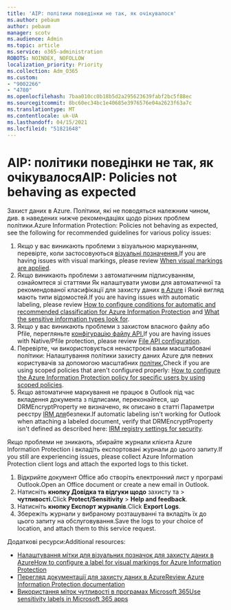 ```yaml
---
title: 'AIP: політики поведінки не так, як очікувалося'
ms.author: pebaum
author: pebaum
manager: scotv
ms.audience: Admin
ms.topic: article
ms.service: o365-administration
ROBOTS: NOINDEX, NOFOLLOW
localization_priority: Priority
ms.collection: Adm_O365
ms.custom:
- "9002266"
- "4780"
ms.openlocfilehash: 7baa010cc0b18b5d2a295623639fabf2bc5f88ec
ms.sourcegitcommit: 8bc60ec34bc1e40685e3976576e04a2623f63a7c
ms.translationtype: MT
ms.contentlocale: uk-UA
ms.lasthandoff: 04/15/2021
ms.locfileid: "51821648"
---
```

# <a name="aip-policies-not-behaving-as-expected"></a><span data-ttu-id="1b379-102">AIP: політики поведінки не так, як очікувалося</span><span class="sxs-lookup"><span data-stu-id="1b379-102">AIP: Policies not behaving as expected</span></span>

<span data-ttu-id="1b379-103">Захист даних в Azure. Політики, які не поводяться належним чином, див. в наведених нижче рекомендаціях щодо різних проблем політики.</span><span class="sxs-lookup"><span data-stu-id="1b379-103">Azure Information Protection: Policies not behaving as expected, see the following for recommended guidelines for various policy issues:</span></span>

1. <span data-ttu-id="1b379-104">Якщо у вас виникають проблеми з візуальною маркуванням, перевірте, коли застосовуються [візуальні позначення.](https://docs.microsoft.com/azure/information-protection/configure-policy-markings#when-visual-markings-are-applied)</span><span class="sxs-lookup"><span data-stu-id="1b379-104">If you are having issues with visual markings, please review [When visual markings are applied](https://docs.microsoft.com/azure/information-protection/configure-policy-markings#when-visual-markings-are-applied).</span></span>
2. <span data-ttu-id="1b379-105">Якщо виникають проблеми з автоматичним підписуванням, ознайомтеся зі статтями Як [](https://docs.microsoft.com/microsoft-365/compliance/sensitive-information-type-entity-definitions)налаштувати умови для автоматичної та рекомендованої класифікації для захисту даних [в Azure](https://docs.microsoft.com/azure/information-protection/configure-policy-classification) і Який вигляд мають типи відомостей.</span><span class="sxs-lookup"><span data-stu-id="1b379-105">If you are having issues with automatic labeling, please review [How to configure conditions for automatic and recommended classification for Azure Information Protection](https://docs.microsoft.com/azure/information-protection/configure-policy-classification) and [What the sensitive information types look for](https://docs.microsoft.com/microsoft-365/compliance/sensitive-information-type-entity-definitions).</span></span>
3. <span data-ttu-id="1b379-106">Якщо у вас виникають проблеми з захистом власного файлу або Pfile, перегляньте [конфігурацію файлу API.](https://docs.microsoft.com/azure/information-protection/develop/file-api-configuration)</span><span class="sxs-lookup"><span data-stu-id="1b379-106">If you are having issues with Native/Pfile protection, please review [File API configuration](https://docs.microsoft.com/azure/information-protection/develop/file-api-configuration).</span></span>
4. <span data-ttu-id="1b379-107">Перевірте, чи використовується ненастроєні вами масштабовані політики: Налаштування політики захисту даних Azure для певних користувачів за допомогою масштабних [політик.](https://docs.microsoft.com/azure/information-protection/configure-policy-scope)</span><span class="sxs-lookup"><span data-stu-id="1b379-107">Check if you are using scoped policies that aren't configured properly: [How to configure the Azure Information Protection policy for specific users by using scoped policies](https://docs.microsoft.com/azure/information-protection/configure-policy-scope).</span></span>
5. <span data-ttu-id="1b379-108">Якщо автоматичне маркування не працює в Outlook під час вкладення документа з підписами, переконайтеся, що DRMEncryptProperty не визначено, як описано в статті Параметри реєстру [IRM для](https://docs.microsoft.com/deployoffice/security/protect-sensitive-messages-and-documents-by-using-irm-in-office#office-2016-irm-registry-key-options)безпеки.</span><span class="sxs-lookup"><span data-stu-id="1b379-108">If automatic labeling isn't working for Outlook when attaching a labeled document, verify that DRMEncryptProperty isn't defined as described here: [IRM registry settings for security](https://docs.microsoft.com/deployoffice/security/protect-sensitive-messages-and-documents-by-using-irm-in-office#office-2016-irm-registry-key-options).</span></span>

<span data-ttu-id="1b379-109">Якщо проблеми не зникають, збирайте журнали клієнта Azure Information Protection і вкладіть експортовані журнали до цього запиту.</span><span class="sxs-lookup"><span data-stu-id="1b379-109">If you still are experiencing issues, please collect Azure Information Protection client logs and attach the exported logs to this ticket.</span></span>

1. <span data-ttu-id="1b379-110">Відкрийте документ Office або створіть електронний лист у програмі Outlook.</span><span class="sxs-lookup"><span data-stu-id="1b379-110">Open an Office document or create a new email in Outlook.</span></span>
2. <span data-ttu-id="1b379-111">Натисніть **кнопку Довідка та відгуки щодо** захисту та  >  **чутливості.**</span><span class="sxs-lookup"><span data-stu-id="1b379-111">Click **Protect/Sensitivity** > **Help and feedback**.</span></span>
3. <span data-ttu-id="1b379-112">Натисніть **кнопку Експорт журналів**.</span><span class="sxs-lookup"><span data-stu-id="1b379-112">Click **Export Logs**.</span></span>
4. <span data-ttu-id="1b379-113">Збережіть журнали у вибраному розташуванні та вкладіть їх до цього запиту на обслуговування.</span><span class="sxs-lookup"><span data-stu-id="1b379-113">Save the logs to your choice of location, and attach them to this service request.</span></span>

<span data-ttu-id="1b379-114">Додаткові ресурси:</span><span class="sxs-lookup"><span data-stu-id="1b379-114">Additional resources:</span></span>

- [<span data-ttu-id="1b379-115">Налаштування мітки для візуальних позначок для захисту даних в Azure</span><span class="sxs-lookup"><span data-stu-id="1b379-115">How to configure a label for visual markings for Azure Information Protection</span></span>](https://docs.microsoft.com/azure/information-protection/configure-policy-markings)
- [<span data-ttu-id="1b379-116">Перегляд документації для захисту даних в Azure</span><span class="sxs-lookup"><span data-stu-id="1b379-116">Review Azure Information Protection documentation</span></span>](https://docs.microsoft.com/azure/information-protection/what-is-information-protection)
- [<span data-ttu-id="1b379-117">Використання міток чутливості в програмах Microsoft 365</span><span class="sxs-lookup"><span data-stu-id="1b379-117">Use sensitivity labels in Microsoft 365 apps</span></span>](https://docs.microsoft.com/microsoft-365/compliance/sensitivity-labels-office-apps)

